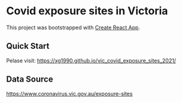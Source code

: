 # Covid exposure sites in Victoria

This project was bootstrapped with [Create React App](https://github.com/facebook/create-react-app).


## Quick Start

Pelase visit: https://xg1990.github.io/vic_covid_exposure_sites_2021/

## Data Source

https://www.coronavirus.vic.gov.au/exposure-sites
